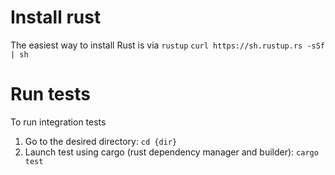# Install rust
The easiest way to install Rust is via `rustup`
`curl https://sh.rustup.rs -sSf | sh`

# Run tests
To run integration tests
   1. Go to the desired directory: `cd {dir}`
   2. Launch test using cargo (rust dependency manager and builder): `cargo test`
